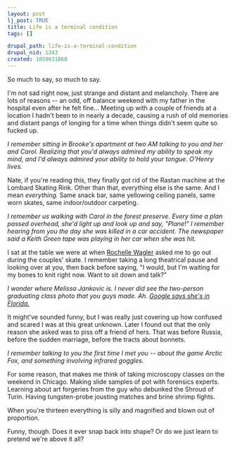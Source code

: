 ```yaml
--- 
layout: post
lj_post: TRUE
title: Life is a terminal condition
tags: []

drupal_path: life-is-a-terminal-condition
drupal_nid: 1343
created: 1059031860
---
```

So much to say, so much to say.

I'm not sad right now, just strange and distant and melancholy. There are lots of reasons -- an odd, off balance weekend with my father in the hospital even after he felt fine... Meeting up with a couple of friends at a location I hadn't been to in nearly a decade, causing a rush of old memories and distant pangs of longing for a time when things didn't seem quite so fucked up.

<i>I remember sitting in Brooke's apartment at two AM talking to you and her and Carol. Realizing that you'd always admired my ability to speak my mind, and I'd always admired your ability to hold your tongue. O'Henry lives.</i>

Nate, if you're reading this, they finally got rid of the Rastan machine at the Lombard Skating Rink. Other than that, everything else is the same. And I mean <i>everything.</i> Same snack bar, same yellowing ceiling panels, same worn skates, same indoor/outdoor carpeting.

<i>I remember us walking with Carol in the forest preserve. Every time a plan passed overhead, she'd light up and look up and say, "Plane!" I remember hearing from you the day she was killed in a car accident. The newspaper said a Keith Green tape was playing in her car when she was hit.</i>

I sat at the table we were at when <a href="http://www.headcoverings.com/RochelleWaglerTestimony.htm" target="_blank">Rochelle Wagler</a> asked me to go out during the couples' skate. I remember taking a long theatrical pause and looking over at you, then back before saying, "I would, but I'm waiting for my bones to knit right now. Want to sit down and talk?"

<i>I wonder where Melissa Jankovic is. I never did see the two-person graduating class photo that you guys made. Ah. <a href="http://www.mchenryonline.com/midwife/news4.htm" target="_blank">Google says she's in Florida.</a></i>

It might've sounded funny, but I was really just covering up how confused and scared I was at this great unknown. Later I found out that the only reason she asked was to piss off a friend of hers. That was before Russia, before the sudden marriage, before the tracts about bonnets.

<i>I remember talking to you the first time I met you -- about the game Arctic Fox, and something involving infrared goggles.</i>

For some reason, that makes me think of taking microscopy classes on the weekend in Chicago. Making slide samples of pot with forensics experts. Learning about art forgeries from the guy who debunked the Shroud of Turin. Having tungsten-probe jousting matches and brine shrimp fights.

When you're thirteen everything is silly and magnified and blown out of proportion.

Funny, though. Does it ever snap back into shape? Or do we just learn to pretend we're above it all?
